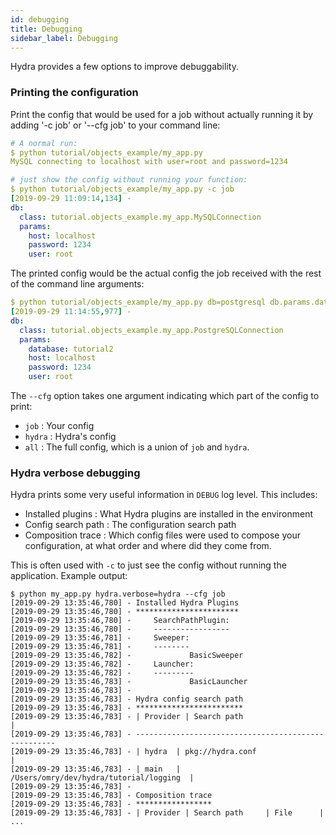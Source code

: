 ```yaml
---
id: debugging
title: Debugging
sidebar_label: Debugging
---
```

Hydra provides a few options to improve debuggability.

### Printing the configuration
Print the config that would be used for a job without actually running it by adding '-c job' or '--cfg job' to your command line:
```yaml
# A normal run:
$ python tutorial/objects_example/my_app.py
MySQL connecting to localhost with user=root and password=1234

# just show the config without running your function:
$ python tutorial/objects_example/my_app.py -c job
[2019-09-29 11:09:14,134] -
db:
  class: tutorial.objects_example.my_app.MySQLConnection
  params:
    host: localhost
    password: 1234
    user: root
```
The printed config would be the actual config the job received with the rest of the command line arguments:
```yaml
$ python tutorial/objects_example/my_app.py db=postgresql db.params.database=tutorial2 --cfg job
[2019-09-29 11:14:55,977] -
db:
  class: tutorial.objects_example.my_app.PostgreSQLConnection
  params:
    database: tutorial2
    host: localhost
    password: 1234
    user: root
```

The `--cfg` option takes one argument indicating which part of the config to print:
* `job` : Your config
* `hydra` : Hydra's config
* `all` : The full config, which is a union of `job` and `hydra`.

### Hydra verbose debugging
Hydra prints some very useful information in `DEBUG` log level.
This includes:
* Installed plugins : What Hydra plugins are installed in the environment
* Config search path : The configuration search path
* Composition trace : Which config files were used to compose your configuration, at what order and where did they come from.

This is often used with `-c` to just see the config without running the application.
Example output:
```text
$ python my_app.py hydra.verbose=hydra --cfg job
[2019-09-29 13:35:46,780] - Installed Hydra Plugins
[2019-09-29 13:35:46,780] - ***********************
[2019-09-29 13:35:46,780] -     SearchPathPlugin:
[2019-09-29 13:35:46,780] -     -----------------
[2019-09-29 13:35:46,781] -     Sweeper:
[2019-09-29 13:35:46,781] -     --------
[2019-09-29 13:35:46,782] -             BasicSweeper
[2019-09-29 13:35:46,782] -     Launcher:
[2019-09-29 13:35:46,782] -     ---------
[2019-09-29 13:35:46,783] -             BasicLauncher
[2019-09-29 13:35:46,783] -
[2019-09-29 13:35:46,783] - Hydra config search path
[2019-09-29 13:35:46,783] - ************************
[2019-09-29 13:35:46,783] - | Provider | Search path                           |
[2019-09-29 13:35:46,783] - ----------------------------------------------------
[2019-09-29 13:35:46,783] - | hydra  | pkg://hydra.conf                        |
[2019-09-29 13:35:46,783] - | main   | /Users/omry/dev/hydra/tutorial/logging  |
[2019-09-29 13:35:46,783] -
[2019-09-29 13:35:46,783] - Composition trace
[2019-09-29 13:35:46,783] - *****************
[2019-09-29 13:35:46,783] - | Provider | Search path     | File      |
...
```
